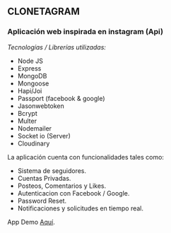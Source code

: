 ## CLONETAGRAM
### Aplicación web inspirada en instagram (Api)

*Tecnologías / Librerías utilizadas:*

* Node JS
* Express
* MongoDB
* Mongoose
* Hapi/Joi
* Passport (facebook & google)
* Jasonwebtoken
* Bcrypt
* Multer
* Nodemailer
* Socket io (Server)
* Cloudinary

La aplicación cuenta con funcionalidades tales como: 

* Sistema de seguidores.
* Cuentas Privadas.
* Posteos, Comentarios y Likes.
* Autenticacion con Facebook / Google.
* Password Reset.
* Notificaciones y solicitudes en tiempo real.

App Demo [Aquí](https://axellr.github.io/Clonetagram/#/).
